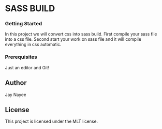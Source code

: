 # SASS BUILD

### Getting Started
In this project we will convert css into sass build.
First compile your sass file into a css file.
Second start your work on sass file and it will compile everything in css automatic.

### Prerequisites
Just an editor and Git!

## Author 
Jay Nayee

## License
This project is licensed under the MLT license.

